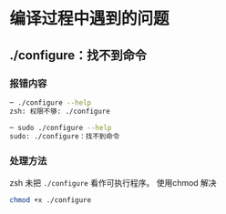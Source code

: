 # 编译过程中遇到的问题

## ./configure：找不到命令

### 报错内容

```zsh
─ ./configure --help
zsh: 权限不够: ./configure

─ sudo ./configure --help
sudo: ./configure：找不到命令
```

### 处理方法

zsh 未把 `./configure` 看作可执行程序。
使用chmod 解决

```zsh
chmod +x ./configure
```